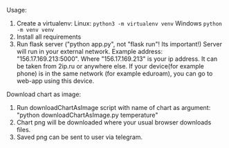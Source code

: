 Usage:
1. Create a virtualenv:
	Linux: `python3 -m virtualenv venv`
	Windows `python -m venv venv`
2. Install all requirements
3. Run flask server ("python app.py", not "flask run"! Its important!)
	Server will run in your external network.
	Example address: "156.17.169.213:5000".
	Where "156.17.169.213" is your ip address. It can be taken from 2ip.ru or anywhere else.
	If your device(for example phone) is in the same network (for example eduroam), you can go to web-app using this device.
	
Download chart as image:
1. Run downloadChartAsImage script with name of chart as argument:
	"python downloadChartAsImage.py temperature"
2. Chart png will be downloaded where your usual browser downloads files.
3. Saved png can be sent to user via telegram.